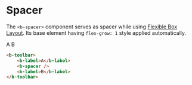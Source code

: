 # Spacer

The `<b-spacer>` component serves as spacer while using
[Flexible Box Layout][0]. Its base element having `flex-grow: 1` style applied
automatically.

<b-toolbar>
    <b-label>A</b-label>
    <b-spacer />
    <b-label>B</b-label>
</b-toolbar>

```html
<b-toolbar>
    <b-label>A</b-label>
    <b-spacer />
    <b-label>B</b-label>
</b-toolbar>
```

[0]: https://developer.mozilla.org/en-US/docs/Web/CSS/CSS_Flexible_Box_Layout

